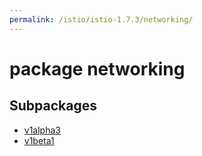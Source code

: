 ```yaml
---
permalink: /istio/istio-1.7.3/networking/
---
```


# package networking



## Subpackages

* [v1alpha3](networking-v1alpha3.md)
* [v1beta1](networking-v1beta1.md)